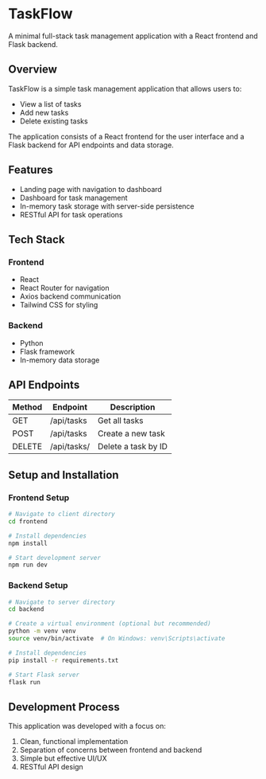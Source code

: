 # TaskFlow

A minimal full-stack task management application with a React frontend and Flask backend.

## Overview

TaskFlow is a simple task management application that allows users to:
- View a list of tasks
- Add new tasks
- Delete existing tasks

The application consists of a React frontend for the user interface and a Flask backend for API endpoints and data storage.

## Features

- Landing page with navigation to dashboard
- Dashboard for task management
- In-memory task storage with server-side persistence
- RESTful API for task operations

## Tech Stack

### Frontend
- React
- React Router for navigation
- Axios backend communication
- Tailwind CSS for styling

### Backend
- Python
- Flask framework
- In-memory data storage

## API Endpoints

| Method | Endpoint | Description |
|--------|----------|-------------|
| GET | /api/tasks | Get all tasks |
| POST | /api/tasks | Create a new task |
| DELETE | /api/tasks/<id> | Delete a task by ID |


## Setup and Installation

### Frontend Setup
```bash
# Navigate to client directory
cd frontend

# Install dependencies
npm install

# Start development server
npm run dev
```

### Backend Setup
```bash
# Navigate to server directory
cd backend

# Create a virtual environment (optional but recommended)
python -m venv venv
source venv/bin/activate  # On Windows: venv\Scripts\activate

# Install dependencies
pip install -r requirements.txt

# Start Flask server
flask run
```


## Development Process

This application was developed with a focus on:
1. Clean, functional implementation
2. Separation of concerns between frontend and backend
3. Simple but effective UI/UX
4. RESTful API design